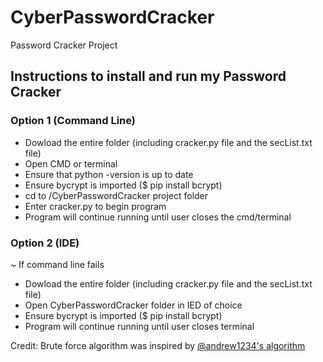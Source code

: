# CyberPasswordCracker
Password Cracker Project

## Instructions to install and run my Password Cracker
### Option 1 (Command Line)
* Dowload the entire folder (including cracker.py file and the secList.txt file)
* Open CMD or terminal
* Ensure that python -version is up to date 
* Ensure bycrypt is imported ($ pip install bcrypt)
* cd to /CyberPasswordCracker project folder
* Enter cracker.py to begin program
* Program will continue running until user closes the cmd/terminal

### Option 2 (IDE)
~ If command line fails
* Dowload the entire folder (including cracker.py file and the secList.txt file)
* Open CyberPasswordCracker folder in IED of choice 
* Ensure bycrypt is imported ($ pip install bcrypt)
* Program will continue running until user closes terminal

Credit:
Brute force algorithm was inspired by [@andrew1234's algorithm](https://www.geeksforgeeks.org/print-all-the-permutation-of-length-l-using-the-elements-of-an-array-iterative/)
